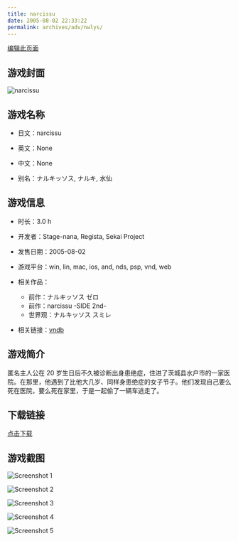 ```yaml
---
title: narcissu
date: 2005-08-02 22:33:22
permalink: archives/adv/nwlys/
---
```

[编辑此页面](https://github.com/ACG-3/ADV3-source/blob/main/source/_posts/Koneko%20Neko%20Neko.md)

## 游戏封面

![narcissu](https://pan.timero.xyz/d/onedrive/img_lib_001/Koneko%20Neko%20Neko_cover.avif)


## 游戏名称

- 日文：narcissu
- 英文：None
- 中文：None

- 别名：ナルキッソス, ナルキ, 水仙


## 游戏信息

- 时长：3.0 h
- 开发者：Stage-nana, Regista, Sekai Project
- 发售日期：2005-08-02
- 游戏平台：win, lin, mac, ios, and, nds, psp, vnd, web
- 相关作品：
   - 前作：ナルキッソス ゼロ
   - 前作：narcissu -SIDE 2nd-
   - 世界观：ナルキッソス スミレ

- 相关链接：[vndb](https://vndb.org/v10)


## 游戏简介

匿名主人公在 20 岁生日后不久被诊断出身患绝症，住进了茨城县水户市的一家医院。在那里，他遇到了比他大几岁、同样身患绝症的女子节子。他们发现自己要么死在医院，要么死在家里，于是一起偷了一辆车逃走了。




## 下载链接

[点击下载](https://pan.timero.xyz/onedrive/adv_lib_001/Koneko%20Neko%20Neko)


## 游戏截图


![Screenshot 1](https://pan.timero.xyz/d/onedrive/img_lib_001/Koneko%20Neko%20Neko_Screenshot_1.avif)

![Screenshot 2](https://pan.timero.xyz/d/onedrive/img_lib_001/Koneko%20Neko%20Neko_Screenshot_2.avif)

![Screenshot 3](https://pan.timero.xyz/d/onedrive/img_lib_001/Koneko%20Neko%20Neko_Screenshot_3.avif)

![Screenshot 4](https://pan.timero.xyz/d/onedrive/img_lib_001/Koneko%20Neko%20Neko_Screenshot_4.avif)

![Screenshot 5](https://pan.timero.xyz/d/onedrive/img_lib_001/Koneko%20Neko%20Neko_Screenshot_5.avif)

